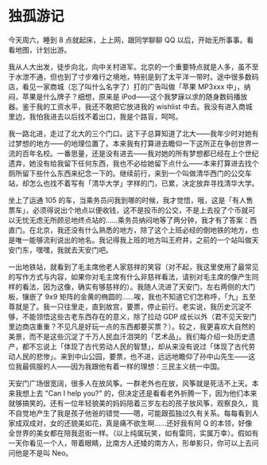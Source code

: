 # 独孤游记

今天周六，睡到 8 点就起床，上上网，跟同学聊聊 QQ 以后，开始无所事事。看看地图，计划出游。

我从人大出发，徒步向北，向中关村进军。北京的一个重要特点就是人多，虽不至于水泄不通，但也到了寸步难行之境地，特别是到了太平洋一带时。途中很多数码店，看见一家商城（忘了叫什么名字了）打的广告叫做「苹果 MP3xxx 中」，纳闷，苹果是什么牌子？细想，原来是 iPod——这个我梦寐以求的随身数码播放器。鉴于我的工资水平，我还不敢把它放进我的 wishlist 中去。我没有进入商城里边，我怕我进去以后找不着出口，我是个路盲，呵呵。

我一路北进，走过了北大的三个门口。这下子总算知道了北大——我年少时对她有过梦想的地方——的地理位置了。本来我有打算进去瞻仰一下这所正在争创世界一流的百年名校。一番思量，还是没有进去——我对她的所有梦想都已经在上个世纪遗弃，她没有给我留下任何东西，我也不必给她留下点什么——本来打算进去找个厕所留下些什么东西来纪念一下的。继续前行，来到一个叫做清华西门的公交车站，却怎么也找不着写有「清华大学」字样的门，已累，决定放弃寻找清华大学。

坐上了运通 105 的车，当乘务员问我到哪的时候，我才觉悟，哦，这是「有人售票车」，必须得说出个地点以便收钱，这不是投币的公交，不是上去投了个币就可以无忧无虑无所顾忌地终点站的……乘务员纳闷地等了两分钟，我才有了答案：西直门。在北京，我还没有什么熟悉的地方，除了这个上班必经的倒地铁的地方，也是唯一能够流利说出的地名。我记得我上班的地方叫王府井，之前的一个站叫做天安门东，嘿嘿，我就去天安门吧。

一出地铁站，就看到了毛主席他老人家慈祥的笑容（对不起，我这里使用了最常见的写作方式与内容，如果你对毛主席有什么非慈祥看法，请别对毛主席的像产生同样的看法，因为这像，确实有够慈祥的）。我随人流进了天安门，左右两侧的大门板，镶嵌了 9x9 矩阵的金黄的椭圆的……唉，我也不知道它们怎称呼，「九」五至尊就是了。我一只往里走，直到故宫，要票，停止前行。老实说，我历史沉淀不够，不能领悟这些古老东西存在的意义，除了拉动 GDP 成长以外（君不见天安门里边商店重重？不见凡是好玩一点的东西都要买票？）。较之，我更喜欢大自然的美景，而不是这些沉淀了千万人民血汗泪哭的「艺术品」。我们每介绍一处历史遗产，都不忘说上「体现了古代劳动人民的智慧」，却从来没有说过「体现了古代劳动人民的悲惨」。来到中山公园，要票，也不进，远远地瞻仰了孙中山先生——这位我最佩服的人——因为我跟他有着一样的理想：三民主义统一中国。

天安门广场很宽阔，很多人在放风筝。一群老外也在放，风筝就是死活不上天。本来我想上去 "Can I help you?" 的，但决定还是看看老外折腾一下，因为他们本来就够搞笑的。还有一位年轻貌美的妈妈陪着三岁左右的孩子放风筝，观察良久，竟不自觉地产生了我是孩子他爸的错觉——嗯，可能跟孤独过久有关系。每每看到人家成双成对，女的还貌美如花，真是痛不欲生啊……还好我有阿 Q 的本领，好像全世界的美女都在陪我逛街一样。（以上纯属玩笑，如有雷同，实属万幸）。假如有一天你看见一个人，带着眼睛，比南方人还矮的南方人，形单影只，你可以上去问问他是不是叫 Neo。

